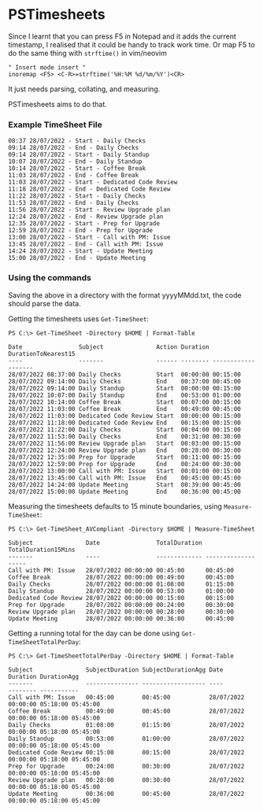 # PSTimesheets

Since I learnt that you can press F5 in Notepad and it adds the current timestamp, I realised that it could be handy to track work time.
Or map F5 to do the same thing with `strftime()` in vim/neovim
    
    " Insert mode insert "
    inoremap <F5> <C-R>=strftime('%H:%M %d/%m/%Y')<CR>
    
It just needs parsing, collating, and measuring. 

PSTimesheets aims to do that.

### Example TimeSheet File

    08:37 28/07/2022 - Start - Daily Checks
    09:14 28/07/2022 - End - Daily Checks
    09:14 28/07/2022 - Start - Daily Standup
    10:07 28/07/2022 - End - Daily Standup
    10:14 28/07/2022 - Start - Coffee Break
    11:03 28/07/2022 - End - Coffee Break
    11:03 28/07/2022 - Start - Dedicated Code Review
    11:18 28/07/2022 - End - Dedicated Code Review
    11:22 28/07/2022 - Start - Daily Checks
    11:53 28/07/2022 - End - Daily Checks
    11:56 28/07/2022 - Start - Review Upgrade plan
    12:24 28/07/2022 - End - Review Upgrade plan
    12:35 28/07/2022 - Start - Prep for Upgrade
    12:59 28/07/2022 - End - Prep for Upgrade
    13:00 28/07/2022 - Start - Call with PM: Issue
    13:45 28/07/2022 - End - Call with PM: Issue
    14:24 28/07/2022 - Start - Update Meeting
    15:00 28/07/2022 - End - Update Meeting

### Using the commands

Saving the above in a directory with the format yyyyMMdd.txt, the code should parse the data.

Getting the timesheets uses `Get-TimeSheet`:

    PS C:\> Get-TimeSheet -Directory $HOME | Format-Table
    
    Date                Subject               Action Duration DurationToNearest15
    ----                -------               ------ -------- -------------------
    28/07/2022 08:37:00 Daily Checks          Start  00:00:00 00:15:00
    28/07/2022 09:14:00 Daily Checks          End    00:37:00 00:45:00
    28/07/2022 09:14:00 Daily Standup         Start  00:00:00 00:15:00
    28/07/2022 10:07:00 Daily Standup         End    00:53:00 01:00:00
    28/07/2022 10:14:00 Coffee Break          Start  00:07:00 00:15:00
    28/07/2022 11:03:00 Coffee Break          End    00:49:00 00:45:00
    28/07/2022 11:03:00 Dedicated Code Review Start  00:00:00 00:15:00
    28/07/2022 11:18:00 Dedicated Code Review End    00:15:00 00:15:00
    28/07/2022 11:22:00 Daily Checks          Start  00:04:00 00:15:00
    28/07/2022 11:53:00 Daily Checks          End    00:31:00 00:30:00
    28/07/2022 11:56:00 Review Upgrade plan   Start  00:03:00 00:15:00
    28/07/2022 12:24:00 Review Upgrade plan   End    00:28:00 00:30:00
    28/07/2022 12:35:00 Prep for Upgrade      Start  00:11:00 00:15:00
    28/07/2022 12:59:00 Prep for Upgrade      End    00:24:00 00:30:00
    28/07/2022 13:00:00 Call with PM: Issue   Start  00:01:00 00:15:00
    28/07/2022 13:45:00 Call with PM: Issue   End    00:45:00 00:45:00
    28/07/2022 14:24:00 Update Meeting        Start  00:39:00 00:45:00
    28/07/2022 15:00:00 Update Meeting        End    00:36:00 00:45:00
    
Measuring the timesheets defaults to 15 minute boundaries, using `Measure-TimeSheet`:

    PS C:\> Get-TimeSheet_AVCompliant -Directory $HOME | Measure-TimeSheet
    
    Subject               Date                TotalDuration TotalDuration15Mins
    -------               ----                ------------- -------------------
    Call with PM: Issue   28/07/2022 00:00:00 00:45:00      00:45:00
    Coffee Break          28/07/2022 00:00:00 00:49:00      00:45:00
    Daily Checks          28/07/2022 00:00:00 01:08:00      01:15:00
    Daily Standup         28/07/2022 00:00:00 00:53:00      01:00:00
    Dedicated Code Review 28/07/2022 00:00:00 00:15:00      00:15:00
    Prep for Upgrade      28/07/2022 00:00:00 00:24:00      00:30:00
    Review Upgrade plan   28/07/2022 00:00:00 00:28:00      00:30:00
    Update Meeting        28/07/2022 00:00:00 00:36:00      00:45:00
    
Getting a running total for the day can be done using `Get-TimeSheetTotalPerDay`:

    PS C:\> Get-TimeSheetTotalPerDay -Directory $HOME | Format-Table
    
    Subject               SubjectDuration SubjectDurationAgg Date                Duration DurationAgg
    -------               --------------- ------------------ ----                -------- -----------
    Call with PM: Issue   00:45:00        00:45:00           28/07/2022 00:00:00 05:18:00 05:45:00
    Coffee Break          00:49:00        00:45:00           28/07/2022 00:00:00 05:18:00 05:45:00
    Daily Checks          01:08:00        01:15:00           28/07/2022 00:00:00 05:18:00 05:45:00
    Daily Standup         00:53:00        01:00:00           28/07/2022 00:00:00 05:18:00 05:45:00
    Dedicated Code Review 00:15:00        00:15:00           28/07/2022 00:00:00 05:18:00 05:45:00
    Prep for Upgrade      00:24:00        00:30:00           28/07/2022 00:00:00 05:18:00 05:45:00
    Review Upgrade plan   00:28:00        00:30:00           28/07/2022 00:00:00 05:18:00 05:45:00
    Update Meeting        00:36:00        00:45:00           28/07/2022 00:00:00 05:18:00 05:45:00

